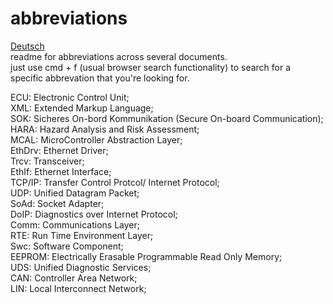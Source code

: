 # abbreviations  
[Deutsch](https://github.com/whoisheartbreak/abk-rzungen)  
readme for abbreviations across several documents.  
just use cmd + f (usual browser search functionality) to search for a specific abbrevation that you're looking for.  

ECU: Electronic Control Unit;  
XML: Extended Markup Language;  
SOK: Sicheres On-bord Kommunikation (Secure On-board Communication);  
HARA: Hazard Analysis and Risk Assessment;   
MCAL: MicroController Abstraction Layer;   
EthDrv: Ethernet Driver;  
Trcv: Transceiver;  
EthIf: Ethernet Interface;  
TCP/IP: Transfer Control Protcol/ Internet Protocol;  
UDP: Unified Datagram Packet;  
SoAd: Socket Adapter;  
DoIP: Diagnostics over Internet Protocol;  
Comm: Communications Layer;  
RTE: Run Time Environment Layer;  
Swc: Software Component;  
EEPROM: Electrically Erasable Programmable Read Only Memory;  
UDS: Unified Diagnostic Services;  
CAN: Controller Area Network;  
LIN: Local Interconnect Network;  

